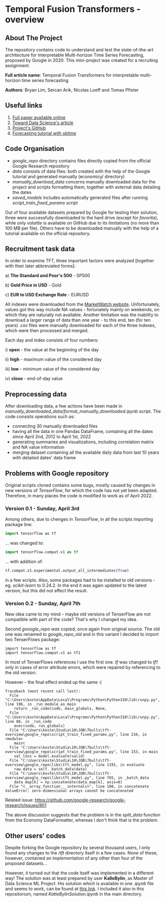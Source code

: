 # Temporal Fusion Transformers - overview
## About The Project
The repository contains code to understand and test the state-of-the-art architecture for Interpretable Multi-horizon Time Series Forecasting, proposed by Google in 2020. This mini-project was created for a recruiting assignment.

**Full article name**: Temporal Fusion Transformers for interpretable multi-horizon time series forecasting

**Authors**: Bryan Lim, Sercan Arik, Nicolas Loeff and Tomas Pfister

## Useful links
1. [Full paper available online](https://arxiv.org/pdf/1912.09363.pdf)
2. [Toward Data Science's article](https://towardsdatascience.com/temporal-fusion-transformer-googles-model-for-interpretable-time-series-forecasting-5aa17beb621)
3. [Project's GitHub](https://github.com/google-research/google-research/tree/master/tft)
4. [Forecasting tutorial with *sktime*](https://www.sktime.org/en/stable/examples/01_forecasting.html)

## Code Organisation
- *google_repo* directory contains files directly copied from the official Google Research repository
- *data* consists of data files: both created with the help of the Google tutorial and generated manually (economicy/ directory)
- *manually_download_data* concerns manually downloaded data for the project and scripts formatting them, together with external data detailing the dates
- *saved_models* includes automatically generated files after running *script_train_fixed_params* script

Out of four available datasets prepared by Google for testing their solution, three were successfully downloaded to the hard drive (except for *favorita*), while only *volaitte* is available on GitHub due to its limitations (no more than 100 MB per file). Others have to be downloaded manually with the help of a tutorial available on the official repository.

## Recruitment task data

In order to examine TFT, three important factors were analyzed [together with their later abbreviated forms]:

a) **The Standard and Poor's 500** - SP500

b) **Gold Price in USD** - Gold

c) **EUR to USD Exchange Rate** - EURUSD

All indexes were downloaded from the [MarketWatch website](https://www.marketwatch.com/). Unfortunately, values got this way include NA values - fortunately mainly on weekends, on which they are naturally not available. Another limitation was the inability to download a larger range of data than one year - to this end, ten (for ten years) *.csv* files were manually downloaded for each of the three indexes, which were then processed and merged.

Each day and index consists of four numbers:

i) **open** - the value at the beginning of the day

ii) **high** - maximum value of the considered day

iii) **low** - minimum value of the considered day

iv) **close** - end-of-day value

## Preprocessing data

After downloading data, a few actions have been made in *manually_downloaded_data/format_manually_downloaded.ipynb* script. The code consists operations such as:
- connecting 30 manually downloaded files 
- having all the data in one Pandas DataFrame, containing all the dates since April 2nd, 2012 to April 1st, 2022
- generating summaries and visualizations, including correlation matrix and NA value information
- merging dataset containing all the available daily data from last 10 years with detailed dates' data frame

## Problems with Google repository
Original scripts cloned contains some bugs, mostly caused by changes in new versions of *TensorFlow*, for which the code has not yet been adapted. Therefore, in many places the code is modified to work as of April 2022.

### Version 0.1 - Sunday, April 3rd

Among others, due to chenges in *TensorFlow*, in all the scripts importing package line:

```py
import tensorflow as tf
```

... was changed to:

```py
import tensorflow.compat.v1 as tf
```

... with addition of:

```py
tf.compat.v1.experimental.output_all_intermediates(True)
```

in a few scripts. Also, some packages had to be installed to old versions - eg. *scikit-learn* to 0.24.2. In the end it was again updated to the latest version, but this did not affect the result.

### Version 0.2 - Sunday, April 7th

New idea came to my mind - maybe old versions of TenserFlow are not compatible with part of the code? That's why I changed my idea.

Second *gooogle_repo was* copied, once again from original source. The old one was renamed to *google_repo_old* and in this variant I decided to import two TenserFlows package:

```
import tensorflow as tf
import tensorflow.compat.v1 as tf1
```

In most of TenserFlows references I use the first one. *tf* was changed to *tf1* only in cases of error attribute errors, which were repaired by referencing to the old version.

However - the final effect ended up the same :(

```console
Traceback (most recent call last):
  File "C:\Users\koste\AppData\Local\Programs\Python\Python310\lib\runpy.py", line 196, in _run_module_as_main
    return _run_code(code, main_globals, None,
  File "C:\Users\koste\AppData\Local\Programs\Python\Python310\lib\runpy.py", line 86, in _run_code
    exec(code, run_globals)
  File "C:\Users\koste\Studia\10\JOB\7bulls\tft-overview\google_repo\script_train_fixed_params.py", line 234, in <module>
    main(
  File "C:\Users\koste\Studia\10\JOB\7bulls\tft-overview\google_repo\script_train_fixed_params.py", line 153, in main
    val_loss = model.evaluate(valid)
  File "C:\Users\koste\Studia\10\JOB\7bulls\tft-overview\google_repo\libs\tft_model.py", line 1191, in evaluate
    raw_data = self._batch_data(data)
  File "C:\Users\koste\Studia\10\JOB\7bulls\tft-overview\google_repo\libs\tft_model.py", line 765, in _batch_data
    data_map[k] = np.concatenate(data_map[k], axis=0)
  File "<__array_function__ internals>", line 180, in concatenate
ValueError: zero-dimensional arrays cannot be concatenated
```

Related issue: https://github.com/google-research/google-research/issues/801

The above discussion suggests that the problem is in the *split_data* function from the Economy DataFormatter, whereas I don't think that is the problem.

## Other users' codes

Despite forking the Google repository by several thousand users, I only found any changes to the */tft* directory itself in a few cases. None of these, however, contained an implementation of any other than four of the proposed datasets...

However, it turned out that the code itself was implemented in a different way! The solution was at least prepared by user **KalleBylin**, as Master of Data Science ML Project. His solution which is available in one *.ipynb* file and seems to work, can be found at [this link](https://github.com/KalleBylin/temporal-fusion-transformers). I included it also in this repositorium, named *KatteBylinSolution.ipynb* in the main directory.
